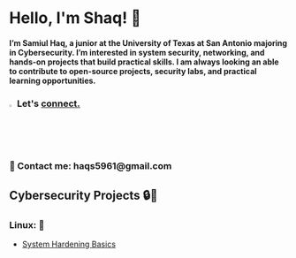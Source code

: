 # Hello, I'm Shaq! 👋
<h4>I’m Samiul Haq, a junior at the University of Texas at San Antonio majoring in Cybersecurity. I’m interested in system security, networking, and hands-on projects that build practical skills. I am always looking an able to contribute to open-source projects, security labs, and practical learning opportunities.</h4>

<h3>

  <img width="2%" height="2%" alt="image" src="https://github.com/user-attachments/assets/a2238d77-f971-47ca-b77f-538aeae2b755" />  Let's [connect.](www.linkedin.com/in/samiul-haq-b6b161291) 

  </h3>

<h3>📧 Contact me: haqs5961@gmail.com </h3>

<h2>Cybersecurity Projects 🔒🔑</h2>
<h3>Linux: 🐧</h3>

- [System Hardening Basics](https://github.com/shaqboii/Linux-Hardening-Basics)
